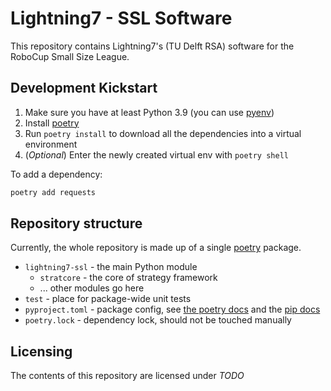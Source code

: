 # Lightning7 - SSL Software

This repository contains Lightning7's (TU Delft RSA) software for the RoboCup Small Size League.

## Development Kickstart

1. Make sure you have at least Python 3.9 (you can use [pyenv](https://github.com/pyenv/pyenv))
2. Install [poetry](https://python-poetry.org/docs/#installation)
3. Run `poetry install` to download all the dependencies into a virtual environment
4. (*Optional*) Enter the newly created virtual env with `poetry shell`

To add a dependency:
```bash
poetry add requests
```

## Repository structure

Currently, the whole repository is made up of a single [poetry](https://python-poetry.org/) package.

 - `lightning7-ssl` - the main Python module
   - `stratcore` - the core of strategy framework
   - ... other modules go here
 - `test` - place for package-wide unit tests
 - `pyproject.toml` - package config, see [the poetry docs](https://python-poetry.org/docs/pyproject/) and the [pip docs](https://pip.pypa.io/en/stable/reference/build-system/pyproject-toml/)
 - `poetry.lock` - dependency lock, should not be touched manually

## Licensing

The contents of this repository are licensed under *TODO*